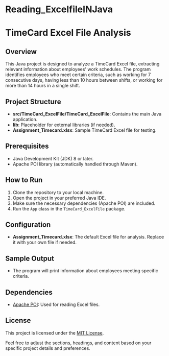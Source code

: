 # Reading_ExcelfileINJava
# TimeCard Excel File Analysis

## Overview

This Java project is designed to analyze a TimeCard Excel file, extracting relevant information about employees' work schedules. The program identifies employees who meet certain criteria, such as working for 7 consecutive days, having less than 10 hours between shifts, or working for more than 14 hours in a single shift.

## Project Structure

- **src/TimeCard_ExcelFile/TimeCard_ExcelFile**: Contains the main Java application.
- **lib**: Placeholder for external libraries (if needed).
- **Assignment_Timecard.xlsx**: Sample TimeCard Excel file for testing.

## Prerequisites

- Java Development Kit (JDK) 8 or later.
- Apache POI library (automatically handled through Maven).

## How to Run

1. Clone the repository to your local machine.
2. Open the project in your preferred Java IDE.
3. Make sure the necessary dependencies (Apache POI) are included.
4. Run the `App` class in the `TimeCard_ExcelFile` package.

## Configuration

- **Assignment_Timecard.xlsx**: The default Excel file for analysis. Replace it with your own file if needed.

## Sample Output

- The program will print information about employees meeting specific criteria.

## Dependencies

- [Apache POI](https://poi.apache.org/): Used for reading Excel files.

## License

This project is licensed under the [MIT License](LICENSE).


Feel free to adjust the sections, headings, and content based on your specific project details and preferences.





